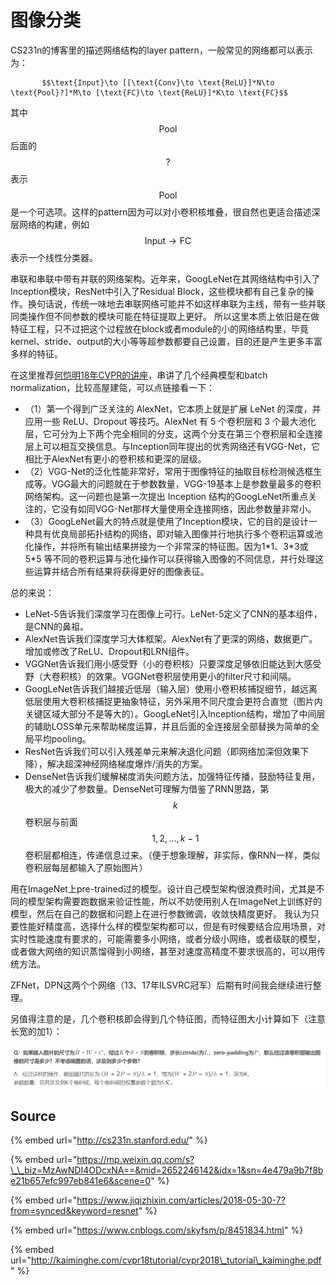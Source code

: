 # 图像分类

CS231n的博客里的描述网络结构的layer pattern，一般常见的网络都可以表示为：

           $$\text{Input}\to [[\text{Conv}\to \text{ReLU}]*N\to \text{Pool}?]*M\to [\text{FC}\to \text{ReLU}]*K\to \text{FC}$$ 

其中 $$\text{Pool}$$ 后面的 $$?$$ 表示 $$\text{Pool}$$ 是一个可选项。这样的pattern因为可以对小卷积核堆叠，很自然也更适合描述深层网络的构建，例如 $$\text{Input}\to\text{FC}$$ 表示一个线性分类器。

串联和串联中带有并联的网络架构。近年来，GoogLeNet在其网络结构中引入了Inception模块，ResNet中引入了Residual Block，这些模块都有自己复杂的操作。换句话说，传统一味地去串联网络可能并不如这样串联为主线，带有一些并联同类操作但不同参数的模块可能在特征提取上更好。 所以这里本质上依旧是在做特征工程，只不过把这个过程放在block或者module的小的网络结构里，毕竟kernel、stride、output的大小等等超参数都要自己设置，目的还是产生更多丰富多样的特征。

在这里推荐[何恺明18年CVPR的讲座](http://kaiminghe.com/cvpr18tutorial/cvpr2018_tutorial_kaiminghe.pdf)，串讲了几个经典模型和batch normalization，比较高屋建瓴，可以点链接看一下：

* （1）第一个得到广泛关注的 AlexNet，它本质上就是扩展 LeNet 的深度，并应用一些 ReLU、Dropout 等技巧。AlexNet 有 5 个卷积层和 3 个最大池化层，它可分为上下两个完全相同的分支，这两个分支在第三个卷积层和全连接层上可以相互交换信息。与Inception同年提出的优秀网络还有VGG-Net，它相比于AlexNet有更小的卷积核和更深的层级。
* （2）VGG-Net的泛化性能非常好，常用于图像特征的抽取目标检测候选框生成等。VGG最大的问题就在于参数数量，VGG-19基本上是参数量最多的卷积网络架构。这一问题也是第一次提出 Inception 结构的GoogLeNet所重点关注的，它没有如同VGG-Net那样大量使用全连接网络，因此参数量非常小。
* （3）GoogLeNet最大的特点就是使用了Inception模块，它的目的是设计一种具有优良局部拓扑结构的网络，即对输入图像并行地执行多个卷积运算或池化操作，并将所有输出结果拼接为一个非常深的特征图。因为1\*1、3\*3或 5\*5 等不同的卷积运算与池化操作可以获得输入图像的不同信息，并行处理这些运算并结合所有结果将获得更好的图像表征。

总的来说：

* LeNet-5告诉我们深度学习在图像上可行。LeNet-5定义了CNN的基本组件，是CNN的鼻祖。
* AlexNet告诉我们深度学习大体框架。AlexNet有了更深的网络，数据更广。增加或修改了ReLU、Dropout和LRN组件。
* VGGNet告诉我们用小感受野（小的卷积核）只要深度足够依旧能达到大感受野（大卷积核）的效果。VGGNet卷积层使用更小的filter尺寸和间隔。
* GoogLeNet告诉我们越接近低层（输入层）使用小卷积核捕捉细节，越远离低层使用大卷积核捕捉更抽象特征，另外采用不同尺度会更符合直觉（图片内关键区域大部分不是等大的）。GoogLeNet引入Inception结构，增加了中间层的辅助LOSS单元来帮助梯度运算，并且后面的全连接层全部替换为简单的全局平均pooling。
* ResNet告诉我们可以引入残差单元来解决退化问题（即网络加深但效果下降），解决超深神经网络梯度爆炸/消失的方案。
* DenseNet告诉我们缓解梯度消失问题方法，加强特征传播，鼓励特征复用，极大的减少了参数量。DenseNet可理解为借鉴了RNN思路，第 $$k$$ 卷积层与前面 $$1,2,\dots,k-1$$ 卷积层都相连，传递信息过来。（便于想象理解，非实际，像RNN一样，类似卷积层每层都输入了原始图片）

用在ImageNet上pre-trained过的模型。设计自己模型架构很浪费时间，尤其是不同的模型架构需要跑数据来验证性能，所以不妨使用别人在ImageNet上训练好的模型，然后在自己的数据和问题上在进行参数微调，收敛快精度更好。 我认为只要性能好精度高，选择什么样的模型架构都可以，但是有时候要结合应用场景，对实时性能速度有要求的，可能需要多小网络，或者分级小网络，或者级联的模型，或者做大网络的知识蒸馏得到小网络，甚至对速度高精度不要求很高的，可以用传统方法。

ZFNet，DPN这两个个网络（13、17年ILSVRC冠军）后期有时间我会继续进行整理。

另值得注意的是，几个卷积核即会得到几个特征图，而特征图大小计算如下（注意长宽的加1）：

![](../../../.gitbook/assets/assetslk1q5wvabdxpa7mueawlw9v8yg1rys40iskwxilw97yuh9srju4mf44etimline-tu-pian-20190114121628.png)

## Source

{% embed url="http://cs231n.stanford.edu/" %}

{% embed url="https://mp.weixin.qq.com/s?\_\_biz=MzAwNDI4ODcxNA==&mid=2652246142&idx=1&sn=4e479a9b7f8be21b657efc997eb841e6&scene=0" %}

{% embed url="https://www.jiqizhixin.com/articles/2018-05-30-7?from=synced&keyword=resnet" %}

{% embed url="https://www.cnblogs.com/skyfsm/p/8451834.html" %}

{% embed url="http://kaiminghe.com/cvpr18tutorial/cvpr2018\_tutorial\_kaiminghe.pdf" %}





